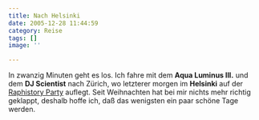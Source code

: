 ```yaml
---
title: Nach Helsinki
date: 2005-12-28 11:44:59
category: Reise
tags: []
image: ''

---
```


In zwanzig Minuten geht es los. Ich fahre mit dem **Aqua Luminus III.** und dem **DJ Scientist** nach Zürich, wo letzterer morgen im **Helsinki** auf der [Raphistory Party](http://www.the-groundzero.com/) auflegt. Seit Weihnachten hat bei mir nichts mehr richtig geklappt, deshalb hoffe ich, daß das wenigsten ein paar schöne Tage werden.
